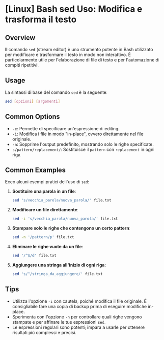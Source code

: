 # [Linux] Bash sed Uso: Modifica e trasforma il testo

## Overview
Il comando `sed` (stream editor) è uno strumento potente in Bash utilizzato per modificare e trasformare il testo in modo non interattivo. È particolarmente utile per l'elaborazione di file di testo e per l'automazione di compiti ripetitivi.

## Usage
La sintassi di base del comando `sed` è la seguente:

```bash
sed [opzioni] [argomenti]
```

## Common Options
- `-e`: Permette di specificare un'espressione di editing.
- `-i`: Modifica i file in modo "in-place", ovvero direttamente nel file originale.
- `-n`: Sopprime l'output predefinito, mostrando solo le righe specificate.
- `s/pattern/replacement/`: Sostituisce il `pattern` con `replacement` in ogni riga.

## Common Examples
Ecco alcuni esempi pratici dell'uso di `sed`:

1. **Sostituire una parola in un file**:
   ```bash
   sed 's/vecchia_parola/nuova_parola/' file.txt
   ```

2. **Modificare un file direttamente**:
   ```bash
   sed -i 's/vecchia_parola/nuova_parola/' file.txt
   ```

3. **Stampare solo le righe che contengono un certo pattern**:
   ```bash
   sed -n '/pattern/p' file.txt
   ```

4. **Eliminare le righe vuote da un file**:
   ```bash
   sed '/^$/d' file.txt
   ```

5. **Aggiungere una stringa all'inizio di ogni riga**:
   ```bash
   sed 's/^/stringa_da_aggiungere/' file.txt
   ```

## Tips
- Utilizza l'opzione `-i` con cautela, poiché modifica il file originale. È consigliabile fare una copia di backup prima di eseguire modifiche in-place.
- Sperimenta con l'opzione `-n` per controllare quali righe vengono stampate e per affinare le tue espressioni `sed`.
- Le espressioni regolari sono potenti; impara a usarle per ottenere risultati più complessi e precisi.